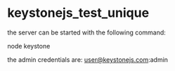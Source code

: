 # keystonejs_test_unique

the server can be started with the following command:

node keystone

the admin credentials are: user@keystonejs.com:admin 

